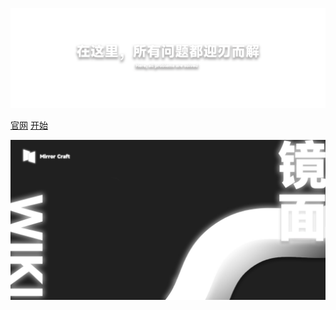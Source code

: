 ![logo](images/logo.png)

[官网](https://www.mirrorcraft.cloud)
[开始](#简介-introduction)

![](images/bg1.jpg)